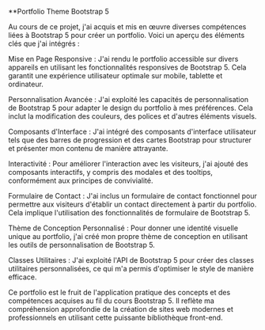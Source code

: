 \*\*Portfolio Theme Bootstrap 5

Au cours de ce projet, j'ai acquis et mis en œuvre diverses compétences liées à Bootstrap 5 pour créer un portfolio. Voici un aperçu des éléments clés que j'ai intégrés :

Mise en Page Responsive : J'ai rendu le portfolio accessible sur divers appareils en utilisant les fonctionnalités responsives de Bootstrap 5. Cela garantit une expérience utilisateur optimale sur mobile, tablette et ordinateur.

Personnalisation Avancée : J'ai exploité les capacités de personnalisation de Bootstrap 5 pour adapter le design du portfolio à mes préférences. Cela inclut la modification des couleurs, des polices et d'autres éléments visuels.

Composants d'Interface : J'ai intégré des composants d'interface utilisateur tels que des barres de progression et des cartes Bootstrap pour structurer et présenter mon contenu de manière attrayante.

Interactivité : Pour améliorer l'interaction avec les visiteurs, j'ai ajouté des composants interactifs, y compris des modales et des tooltips, conformément aux principes de convivialité.

Formulaire de Contact : J'ai inclus un formulaire de contact fonctionnel pour permettre aux visiteurs d'établir un contact directement à partir du portfolio. Cela implique l'utilisation des fonctionnalités de formulaire de Bootstrap 5.

Thème de Conception Personnalisé : Pour donner une identité visuelle unique au portfolio, j'ai créé mon propre thème de conception en utilisant les outils de personnalisation de Bootstrap 5.

Classes Utilitaires : J'ai exploité l'API de Bootstrap 5 pour créer des classes utilitaires personnalisées, ce qui m'a permis d'optimiser le style de manière efficace.

Ce portfolio est le fruit de l'application pratique des concepts et des compétences acquises au fil du cours Bootstrap 5. Il reflète ma compréhension approfondie de la création de sites web modernes et professionnels en utilisant cette puissante bibliothèque front-end.
